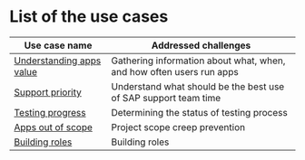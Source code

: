 # List of the use cases

| Use case name                                                      | Addressed challenges                                                                  | 
|--------------------------------------------------------------------|---------------------------------------------------------------------------------------|
| [Understanding apps value](FPS01/use-cases/understand-apps-value.md) |Gathering information about what, when, and how often users run apps  |
| [Support priority](FPS01/use-cases/priority-setting.md)     | Understand what should be the best use of SAP support team time         |
| [Testing progress](FPS01/use-cases/testing.md)     |  Determining the status of testing process                                |
| [Apps out of scope](FPS01/use-cases/out-of-scope.md)                     | Project scope creep prevention|
| [Building roles](FPS01/use-cases/building-roles.md)                     | Building roles|